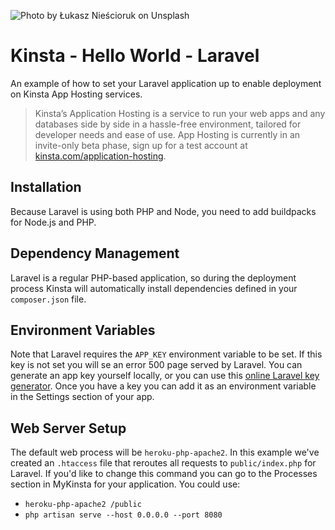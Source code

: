 ![Photo by Łukasz Nieścioruk on Unsplash](https://user-images.githubusercontent.com/2342458/202705067-769a52f1-1b44-421d-84ee-cbf8ee4cfb26.png)

# Kinsta - Hello World - Laravel
An example of how to set your Laravel application up to enable deployment on Kinsta App Hosting services.

> Kinsta’s Application Hosting is a service to run your web apps and any databases side by side in a hassle-free environment, tailored for developer needs and ease of use. App Hosting is currently in an invite-only beta phase, sign up for a test account at [kinsta.com/application-hosting](https://kinsta.com/application-hosting/).

## Installation
Because Laravel is using both PHP and Node, you need to add buildpacks for Node.js and PHP. 

## Dependency Management
Laravel is a regular PHP-based application, so during the deployment process Kinsta will automatically install dependencies defined in your `composer.json` file.

## Environment Variables
Note that Laravel requires the `APP_KEY` environment variable to be set. If this key is not set you will se an error 500 page served by Laravel. You can generate an app key yourself locally, or you can use this [online Laravel key generator](https://generate-random.org/laravel-key-generator). Once you have a key you can add it as an environment variable in the Settings section of your app. 

## Web Server Setup
The default web process will be `heroku-php-apache2`. In this example we've created an `.htaccess` file that reroutes all requests to `public/index.php` for Laravel. If you'd like to change this command you can go to the Processes section in MyKinsta for your application. You could use:
* `heroku-php-apache2 /public`
* `php artisan serve --host 0.0.0.0 --port 8080`



